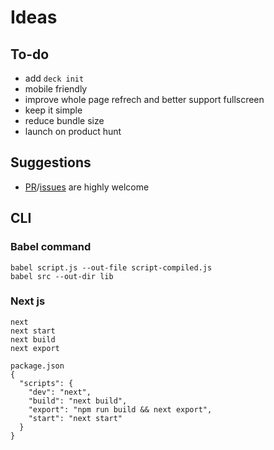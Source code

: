 # Ideas

## To-do

- add `deck init`
- mobile friendly
- improve whole page refrech and better support fullscreen
- keep it simple
- reduce bundle size
- launch on product hunt

## Suggestions

- [PR](https://github.com/amazingandyyy/markdeck/pulls)/[issues](https://github.com/amazingandyyy/markdeck/issues) are highly welcome

## CLI

### Babel command

```
babel script.js --out-file script-compiled.js
babel src --out-dir lib
```

### Next js

```
next
next start
next build
next export

package.json
{
  "scripts": {
    "dev": "next",
    "build": "next build",
    "export": "npm run build && next export",
    "start": "next start"
  }
}
```
